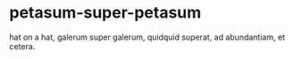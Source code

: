 # petasum-super-petasum
hat on a hat, galerum super galerum, quidquid superat, ad abundantiam, et cetera. 
